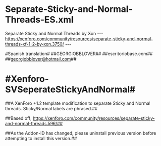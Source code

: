# Separate-Sticky-and-Normal-Threads-ES.xml
Separate Sticky and Normal Threads by Xon --- https://xenforo.com/community/resources/separate-sticky-and-normal-threads-xf-1-2-by-xon.3750/ ---

#Spanish translation#
##GEORGiOBBLOVER##
##escritoriobase.com##
##georgiobblover@hotmail.com##

#Xenforo-SVSeperateStickyAndNormal#
======================

##A XenForo +1.2 template modification to separate Sticky and Normal threads. Sticky/Normal labels are phrased.##

##Based off; https://xenforo.com/community/resources/separate-sticky-and-normal-threads.596/##

##As the Addon-ID has changed, please uninstall previous version before attempting to install this version.##
